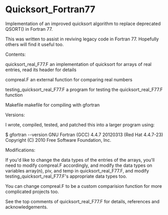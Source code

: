 # Quicksort_Fortran77
Implementation of an improved quicksort algorithm to replace deprecated QSORT() in Fortran 77.

This was written to assist in reviving legacy code in Fortran 77. Hopefully others will find it useful too.

Contents:

quicksort_real_F77.F
  an implementation of quicksort for arrays of real entries, read its header for details

compreal.F
  an external function for comparing real numbers

testing_quicksort_real_F77.F
  a program for testing the quicksort_real_F77.F function

Makefile
  makefile for compiling with gfortran
  
Versions:

I wrote, compiled, tested, and patched this into a larger program using:

$ gfortran --version
     GNU Fortran (GCC) 4.4.7 20120313 (Red Hat 4.4.7-23)
     Copyright (C) 2010 Free Software Foundation, Inc.

Modifications:

If you'd like to change the data types of the entries of the arrays, you'll need to modify compreal.F accordingly, and modify the data types on variables array(n), piv, and temp in quicksort_real_F77.F, and modify testing_quicksort_real_F77.F's appropriate data types too. 

You can change compreal.F to be a custom comparision function for more complicated projects too. 

See the top comments of quicksort_real_F77.F for details, references and acknowledgements. 
